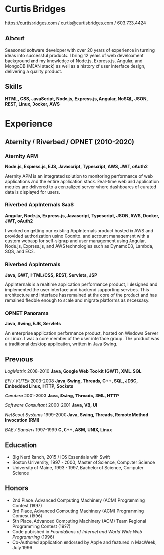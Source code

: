 # Curtis Bridges
https://curtisbridges.com / curtis@curtisbridges.com / 603.733.4424

## About
<!-- My rough version -->
Seasoned software developer with over 20 years of experience in turning ideas into successful products. I bring 12 years of web development background and my knowledge of Node.js, Express.js, Angular, and MongoDB (MEAN stack) as well as a history of user interface design, delivering a quality product.

## Skills
**HTML, CSS, JavaScript, Node.js, Express.js, Angular, NoSQL, JSON, REST, Linux, Docker, AWS**

<!-- Alternate formats
Seasoned Java developer with 10 years experience working with Agile and designing of software solutions. Offering strong Java skills and working experience with SQL (MySQL or PostgreSQL) and NoSQL (MongoDB or Cassandra), Cloud Infrastructure, JPA and ORM frameworks.

Computer Scientist with proven technical, organizational, and communication skills. Interested in a Network Engineering position in TCB, to utilize 5 years of experience in systems management and configuration.
-->

# Experience

## Aternity / Riverbed / OPNET (2010-2020)

### Aternity APM

**Node.js, Express.js, EJS, Javascript, Typescript, AWS, JWT, oAuth2** 

Aternity APM is an integrated solution to monitoring performance of web applications and the entire application stack. Real-time web and application metrics are delivered to a centralized server where dashboards of curated data is displayed for users. 

### Riverbed AppInternals SaaS

**Angular, Node.js, Express.js, Javascript, Typescript, JSON, AWS, Docker, JWT, oAuth2** 

I worked on getting our existing AppInternals product hosted in AWS and provided authorization using Cognito, and account management with a custom webapp for self-signup and user management using Angular, Node.js, Express.js, and AWS technologies such as DynamoDB, Lambda, SQS, and ECS.

### Riverbed AppInternals 

**Java, GWT, HTML/CSS, REST, Servlets, JSP** 

AppInternals is a realtime application performance product, I designed and implemented the user interface and backend supporting services. This architecture and interface has remained at the core of the product and has remained flexible enough to scale and migrate platforms as necessasy.


### OPNET Panorama

 **Java, Swing, EJB, Servlets** 

An enterprise application performance product, hosted on Windows Server or Linux. I was a core member of the user interface group. The product was a traditional desktop application, written in Java Swing. 


## Previous
_LogMatrix_ 2008-2010 **Java, Google Web Toolkit (GWT), XML, SQL**

_EFI / VUTEk_ 2003-2008 **Java, Swing, Threads, C++, SQL, JDBC, Embedded Linux, HTTP, Sockets**

_Candera_ 2001-2003 **Java, Swing, Threads, XML, HTTP**

_Software Consultant_ 2000-2001 **Java, VB, UI**

_NetScout Systems_ 1999-2000 **Java, Swing, Threads, Remote Method Invocation (RMI)**

_BAE / Sanders_ 1997-1999 **C, C++, ASM, UNIX, Linux**

## Education
- Big Nerd Ranch, 2015 / iOS Essentials with Swift
- Boston University, 1997 - 2000, Master of Science, Computer Science
- University of Maine, 1993 - 1997, Bachelor of Science, Computer Science

## Honors
- 2nd Place, Advanced Computing Machinery (ACM) Programming Contest (1997)
- 3rd Place, Advanced Computing Machinery (ACM) Programming Contest (1996)
- 5th Place, Advanced Computing Machinery (ACM) Team Regional Programming Contest (1997)
- Code published in _Foundations of Internet and World Wide Web Programming_ (1996)
- Co-Authored application endorsed by Apple and featured in MacWeek, July 1996
